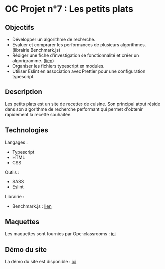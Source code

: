# OC Projet n°7 : Les petits plats

## Objectifs
- Développer un algorithme de recherche.
- Evaluer et comprarer les performances de plusieurs algorithmes. (librairie Benchmark.js)
- Rédiger une fiche d’investigation de fonctionnalité et créer un algorigramme. ([lien](./Documents/Fiche_investigation_Algorithme.pdf))
- Organiser les fichiers typescript en modules.
- Utiliser Eslint en association avec Prettier pour une configuration typescript.

## Description
Les petits plats est un site de recettes de cuisine. Son principal atout réside dans son algorithme de recherche performant qui permet d'obtenir rapidement la recette souhaitée.

## Technologies
Langages :
- Typescript
- HTML
- CSS

Outils :
- SASS
- Eslint

Librairie :
- Benchmark.js : [lien](https://benchmarkjs.com/)

## Maquettes
Les maquettes sont fournies par Openclassrooms : [ici](https://www.figma.com/file/xqeE1ZKlHUWi2Efo8r73NK)

## Démo du site
La démo du site est disponible : [ici](https://kgabard.github.io/OC_P7_LesPetitsPlats/)